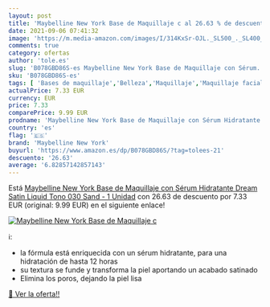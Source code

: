 ```yaml
---
layout: post
title: 'Maybelline New York Base de Maquillaje c al 26.63 % de descuento'
date: 2021-09-06 07:41:32
image: 'https://m.media-amazon.com/images/I/314KxSr-OJL._SL500_._SL400_.jpg'
comments: true
category: ofertas
author: 'tole.es'
slug: 'B078GBD86S-es Maybelline New York Base de Maquillaje con Sérum...'
sku: 'B078GBD86S-es'
tags: [ 'Bases de maquillaje','Belleza','Maquillaje','Maquillaje facial','maquillaje','maybelline','maybelline new york', ]
actualPrice: 7.33 EUR
currency: EUR
price: 7.33
comparePrice: 9.99 EUR
prodname: 'Maybelline New York Base de Maquillaje con Sérum Hidratante Dream Satin Liquid  Tono 030 Sand - 1 Unidad'
country: 'es'
flag: '🇪🇸'
brand: 'Maybelline New York'
buyurl: 'https://www.amazon.es/dp/B078GBD86S/?tag=tolees-21'
descuento: '26.63'
average: '6.82857142857143'
---
```


Está [Maybelline New York Base de Maquillaje con Sérum Hidratante Dream Satin Liquid  Tono 030 Sand - 1 Unidad](https://www.amazon.es/dp/B078GBD86S/?tag=tolees-21) con 26.63 de descuento por 7.33 EUR (original: 9.99 EUR) en el siguiente enlace!

[![Maybelline New York Base de Maquillaje c](https://m.media-amazon.com/images/I/314KxSr-OJL._SL500_._SL400_.jpg)](https://www.amazon.es/dp/B078GBD86S/?tag=tolees-21)

ℹ️:

- la fórmula está enriquecida con un sérum hidratante, para una hidratación de hasta 12 horas
- su textura se funde y transforma la piel aportando un acabado satinado
- Elimina los poros, dejando la piel lisa

[🛒 Ver la oferta!!](https://www.amazon.es/dp/B078GBD86S/?tag=tolees-21)
